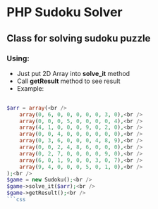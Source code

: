 # PHP Sudoku Solver
## Class for solving sudoku puzzle

### Using:
* Just put 2D Array into **solve_it** method
* Call **getResult** method to see result
* Example:
```php
 
$arr = array(<br />
    array(0, 6, 0, 0, 0, 0, 0, 3, 0),<br />
    array(0, 0, 0, 5, 0, 0, 0, 0, 4),<br />
    array(4, 1, 0, 0, 0, 9, 0, 2, 0),<br />
    array(0, 0, 4, 0, 0, 0, 0, 0, 0),<br />
    array(0, 3, 6, 0, 0, 0, 4, 8, 9),<br />
    array(0, 0, 2, 4, 8, 6, 0, 0, 0),<br />
    array(0, 2, 7, 0, 0, 0, 0, 9, 0),<br />
    array(6, 0, 1, 9, 0, 0, 3, 0, 7),<br />
    array(9, 4, 0, 0, 0, 5, 0, 1, 0),<br />
);<br />
$game = new Sudoku();<br />
$game->solve_it($arr);<br />
$game->getResult();<br />
```css
 
